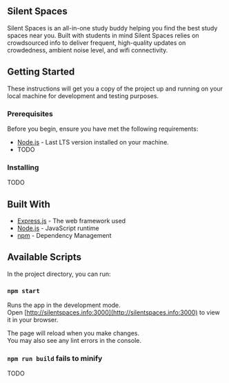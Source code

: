 ## Silent Spaces

Silent Spaces is an all-in-one study buddy helping you find the best study spaces near you. Built with students in mind Silent Spaces relies on crowdsourced info to deliver frequent, high-quality updates on crowdedness, ambient noise level, and wifi connectivity. 

## Getting Started

These instructions will get you a copy of the project up and running on your local machine for development and testing purposes.

### Prerequisites

Before you begin, ensure you have met the following requirements:
- [Node.js](https://nodejs.org/) - Last LTS version installed on your machine.
- TODO

### Installing

TODO

## Built With

* [Express.js](https://expressjs.com/) - The web framework used
* [Node.js](https://nodejs.org/) - JavaScript runtime
* [npm](https://www.npmjs.com/) - Dependency Management

## Available Scripts

In the project directory, you can run:

### `npm start`

Runs the app in the development mode.\
Open [http://silentspaces.info:3000](http://silentspaces.info:3000) to view it in your browser.

The page will reload when you make changes.\
You may also see any lint errors in the console.

### `npm run build` fails to minify

TODO
